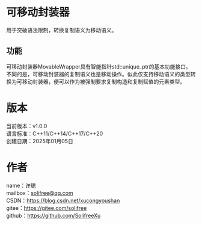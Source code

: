 ﻿# 可移动封装器
用于突破语法限制，转换复制语义为移动语义。

## 功能
可移动封装器MovableWrapper具有智能指针std::unique_ptr的基本功能接口。  
不同的是，可移动封装器的复制语义也是移动操作。似此仅支持移动语义的类型转换为可移动封装器，便可以作为被强制要求复制构造和复制赋值的元素类型。

# 版本
当前版本：v1.0.0  
语言标准：C++11/C++14/C++17/C++20  
创建日期：2025年01月05日

# 作者
name：许聪  
mailbox：solifree@qq.com  
CSDN：https://blog.csdn.net/xucongyoushan  
gitee：https://gitee.com/solifree  
github：https://github.com/SolifreeXu
